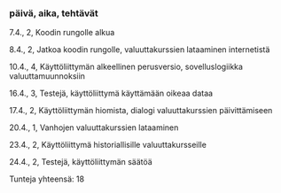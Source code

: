 ### päivä, aika, tehtävät

7.4., 2, Koodin rungolle alkua

8.4., 2, Jatkoa koodin rungolle, valuuttakurssien lataaminen internetistä

10.4., 4, Käyttöliittymän alkeellinen perusversio, sovelluslogiikka valuuttamuunnoksiin

16.4., 3, Testejä, käyttöliittymä käyttämään oikeaa dataa

17.4., 2, Käyttöliittymän hiomista, dialogi valuuttakurssien päivittämiseen

20.4., 1, Vanhojen valuuttakurssien lataaminen

23.4., 2, Käyttöliittymä historiallisille valuuttakursseille

24.4., 2, Testejä, käyttöliittymän säätöä

Tunteja yhteensä: 18
